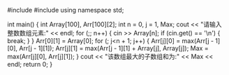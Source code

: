 #include<iostream>
#include <algorithm>
using namespace std;

int main()
{
	int Array[100], Arr[100][2];
	int	n = 0, j = 1, Max;
	cout << "请输入整数数组元素:" << endl;
	for (;; n++)
	{
		cin >> Array[n];
		if (cin.get() == '\n')
		{
			break;
		}
	}
	Arr[0][1] = Array[0];
	for (; j<n + 1; j++)
	{
		Arr[j][0] = max(Arr[j - 1][0], Arr[j - 1][1]);
		Arr[j][1] = max(Arr[j - 1][1] + Array[j], Array[j]);
		Max = max(Arr[j][0], Arr[j][1]);
	}
	cout << "该数组最大的子数组和为:" << Max << endl;
	return 0;
}
